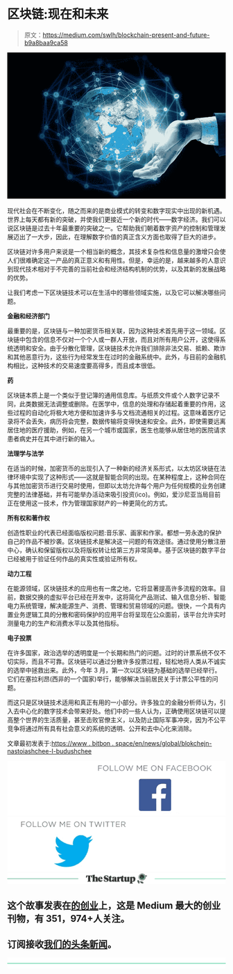 # 区块链:现在和未来

> 原文：<https://medium.com/swlh/blockchain-present-and-future-b9a8baa9ca58>

![](img/29a4b41cb33157171b97fddfd00db8ae.png)

现代社会在不断变化，随之而来的是商业模式的转变和数字现实中出现的新机遇。世界上每天都有新的突破，并使我们更接近一个新的时代——数字经济。我们可以说区块链是过去十年最重要的突破之一。它帮助我们朝着数字资产的控制和管理发展迈出了一大步，因此，在理解数字价值的真正含义方面也取得了巨大的进步。

区块链对许多用户来说是一个相当新的概念，其技术复杂性和信息量的激增只会使人们很难确定这一产品的真正意义和有用性。但是，幸运的是，越来越多的人意识到现代技术相对于不完善的当前社会和经济结构机制的优势，以及其新的发展战略的优势。

让我们考虑一下区块链技术可以在生活中的哪些领域实施，以及它可以解决哪些问题。

**金融和经济部门**

最重要的是，区块链与一种加密货币相关联，因为这种技术首先用于这一领域。区块链中包含的信息不仅对一个个人或一群人开放，而且对所有用户公开，这使得系统透明和安全。由于分散化管理，区块链技术允许我们排除非法交易、抵赖、欺诈和其他恶意行为，这些行为经常发生在过时的金融系统中。此外，与目前的金融机构相比，这种技术的交易速度要高得多，而且成本很低。

**药**

区块链本质上是一个类似于登记簿的通用信息库。与纸质文件或个人数字记录不同，此类数据无法调整或删除。在医学中，信息的处理和存储起着重要的作用，这些过程的自动化将极大地方便和加速许多与文档流通相关的过程。这意味着医疗记录将不会丢失，病历将会完整，数据传输将变得快速和安全。此外，即使需要远离居住地的医疗援助，例如，在另一个城市或国家，医生也能够从居住地的医院请求患者病史并在其中进行新的输入。

**法理学与法学**

在适当的时候，加密货币的出现引入了一种新的经济关系形式，以太坊区块链在法律环境中实现了这种形式——这就是智能合同的出现。在某种程度上，这种合同在与其他加密货币进行交易时使用，但即以太坊允许每个用户为任何规模的业务创建完整的法律基础，并有可能举办活动来吸引投资(ico)。例如，爱沙尼亚当局目前正在使用这一技术，作为管理国家财产的一种更简化的方式。

**所有权和著作权**

创造性职业的代表已经面临版权问题:音乐家、画家和作家。都想一劳永逸的保护自己的作品不被抄袭。区块链技术是解决这一问题的有效途径。通过使用分散注册中心，确认和保留版权以及将版权转让给第三方非常简单。基于区块链的数字平台已经被用于验证任何作品的真实性或验证所有权。

**动力工程**

在能源领域，区块链技术的应用也有一席之地，它将显著提高许多流程的效率。目前，数据交换的虚拟平台已经在开发中，这将简化产品测试、输入信息分析、智能电力系统管理，解决能源生产、消费、管理和贸易领域的问题。很快，一个具有内置业务逻辑工具的分散和密码保护的应用平台将呈现在公众面前，该平台允许实时测量电力的生产和消费水平以及其他指标。

**电子投票**

在许多国家，政治选举的透明度是一个长期和热门的问题。过时的计票系统不仅不切实际，而且不可靠。区块链可以通过分散许多投票过程，轻松地将人类从不诚实的选举中拯救出来。此外，今年 3 月，第一次以区块链为基础的选举已经举行。它们在塞拉利昂(西非的一个国家)举行，能够解决当前居民关于计票公平性的问题。

而这只是区块链技术适用和真正有用的一小部分。许多独立的金融分析师认为，引入去中心化的数字技术会带来好处。他们中的一些人认为，正确使用区块链可以提高整个世界的生活质量，甚至击败官僚主义，以及防止国际军事冲突，因为不公平竞争将通过所有具有社会意义的系统的透明、公开和去中心化来消除。

文章最初发表于:[https://www . bitbon . space/en/news/global/blokchejn-nastoiashchee-I-budushchee](https://www.bitbon.space/en/news/global/blokchejn-nastoiashchee-i-budushchee)

[![](img/a9d5b3d727978f28e8715931ffbae99c.png)](https://www.facebook.com/bitbon.official/)[![](img/5ca399e92ceb96fa39e1cdf0e2f8bd2c.png)](https://twitter.com/BitbonSpace)[![](img/308a8d84fb9b2fab43d66c117fcc4bb4.png)](https://medium.com/swlh)

## 这个故事发表在[的创业](https://medium.com/swlh)上，这是 Medium 最大的创业刊物，有 351，974+人关注。

## 订阅接收[我们的头条新闻](http://growthsupply.com/the-startup-newsletter/)。

[![](img/b0164736ea17a63403e660de5dedf91a.png)](https://medium.com/swlh)